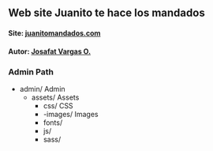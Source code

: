 ## Web site Juanito te hace los mandados 
#### Site: [juanitomandados.com](http://juanitomandados.com)
#### Autor: [Josafat Vargas O.](http://josdeveloper.com)

### Admin Path

- admin/ Admin
  - assets/ Assets
    - css/ CSS
    -   -images/ Images
    - fonts/
    - js/
    - sass/


